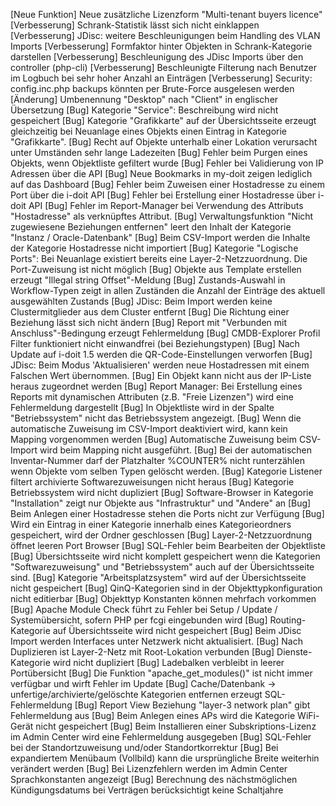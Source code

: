 [Neue Funktion] Neue zusätzliche Lizenzform "Multi-tenant buyers licence"
[Verbesserung]  Schrank-Statistik lässt sich nicht einklappen
[Verbesserung]  JDisc: weitere Beschleunigungen beim Handling des VLAN Imports
[Verbesserung]  Formfaktor hinter Objekten in Schrank-Kategorie darstellen
[Verbesserung]  Beschleunigung des JDisc Imports über den controller (php-cli)
[Verbesserung]  Beschleunigte Filterung nach Benutzer im Logbuch bei sehr hoher Anzahl an Einträgen
[Verbesserung]  Security: config.inc.php backups könnten per Brute-Force ausgelesen werden
[Änderung]      Umbenennung "Desktop" nach "Client" in englischer Übersetzung
[Bug]           Kategorie "Service": Beschreibung wird nicht gespeichert
[Bug]           Kategorie "Grafikkarte" auf der Übersichtsseite erzeugt gleichzeitig bei Neuanlage eines Objekts einen Eintrag in Kategorie "Grafikkarte".
[Bug]           Recht auf Objekte unterhalb einer Lokation verursacht unter Umständen sehr lange Ladezeiten
[Bug]           Fehler beim Purgen eines Objekts, wenn Objektliste gefiltert wurde
[Bug]           Fehler bei Validierung von IP Adressen über die API
[Bug]           Neue Bookmarks in my-doit zeigen lediglich auf das Dashboard
[Bug]           Fehler beim Zuweisen einer Hostadresse zu einem Port über die i-doit API
[Bug]           Fehler bei Erstellung einer Hostadresse über i-doit API
[Bug]           Fehler im Report-Manager bei Verwendung des Attributs "Hostadresse" als verknüpftes Attribut.
[Bug]           Verwaltungsfunktion "Nicht zugewiesene Beziehungen entfernen" leert den Inhalt der Kategorie "Instanz / Oracle-Datenbank"
[Bug]           Beim CSV-Import werden die Inhalte der Kategorie Hostadresse nicht importiert
[Bug]           Kategorie "Logische Ports": Bei Neuanlage existiert bereits eine Layer-2-Netzzuordnung. Die Port-Zuweisung ist nicht möglich
[Bug]           Objekte aus Template erstellen erzeugt "Illegal string Offset"-Meldung
[Bug]           Zustands-Auswahl in Workflow-Typen zeigt in allen Zuständen die Anzahl der Einträge des aktuell ausgewählten Zustands
[Bug]           JDisc: Beim Import werden keine Clustermitglieder aus dem Cluster entfernt
[Bug]           Die Richtung einer Beziehung lässt sich nicht ändern
[Bug]           Report mit "Verbunden mit Anschluss"-Bedingung erzeugt Fehlermeldung
[Bug]           CMDB-Explorer Profil Filter funktioniert nicht einwandfrei (bei Beziehungstypen)
[Bug]           Nach Update auf i-doit 1.5 werden die QR-Code-Einstellungen verworfen
[Bug]           JDisc: Beim Modus 'Aktualisieren' werden neue Hostadressen mit einem Falschen Wert übernommen.
[Bug]           Ein Objekt kann nicht aus der IP-Liste heraus zugeordnet werden
[Bug]           Report Manager: Bei Erstellung eines Reports mit dynamischen Attributen (z.B. "Freie Lizenzen") wird eine Fehlermeldung dargestellt
[Bug]           In Objektliste wird in der Spalte "Betriebssystem" nicht das Betriebssystem angezeigt.
[Bug]           Wenn die automatische Zuweisung im CSV-Import deaktiviert wird, kann kein Mapping vorgenommen werden
[Bug]           Automatische Zuweisung beim CSV-Import wird beim Mapping nicht ausgeführt.
[Bug]           Bei der automatischen Inventar-Nummer darf der Platzhalter %COUNTER% nicht runterzählen wenn Objekte vom selben Typen gelöscht werden.
[Bug]           Kategorie Listener filtert archivierte Softwarezuweisungen nicht heraus
[Bug]           Kategorie Betriebssystem wird nicht dupliziert
[Bug]           Software-Browser in Kategorie "Installation" zeigt nur Objekte aus "Infrastruktur" und "Andere" an
[Bug]           Beim Anlegen einer Hostadresse stehen die Ports nicht zur Verfügung
[Bug]           Wird ein Eintrag in einer Kategorie innerhalb eines Kategorieordners gespeichert, wird der Ordner geschlossen
[Bug]           Layer-2-Netzzuordnung öffnet leeren Port Browser
[Bug]           SQL-Fehler beim Bearbeiten der Objektliste
[Bug]           Übersichtsseite wird nicht komplett gespeichert wenn die Kategorien "Softwarezuweisung" und "Betriebssystem" auch auf der Übersichtsseite sind.
[Bug]           Kategorie "Arbeitsplatzsystem" wird auf der Übersichtsseite nicht gespeichert
[Bug]           QinQ-Kategorien sind in der Objekttypkonfiguration nicht editierbar
[Bug]           Objekttyp Konstanten können mehrfach vorkommen
[Bug]           Apache Module Check führt zu Fehler bei Setup / Update / Systemübersicht, sofern PHP per fcgi eingebunden wird
[Bug]           Routing-Kategorie auf Übersichtsseite wird nicht gespeichert
[Bug]           Beim JDisc Import werden Interfaces unter Netzwerk nicht aktualisiert.
[Bug]           Nach Duplizieren ist Layer-2-Netz mit Root-Lokation verbunden
[Bug]           Dienste-Kategorie wird nicht dupliziert
[Bug]           Ladebalken verbleibt in leerer Portübersicht
[Bug]           Die Funktion "apache_get_modules()" ist nicht immer verfügbar und wirft Fehler im Update
[Bug]           Cache/Datenbank -> unfertige/archivierte/gelöschte Kategorien entfernen erzeugt SQL-Fehlermeldung
[Bug]           Report View Beziehung "layer-3 network plan" gibt Fehlermeldung aus
[Bug]           Beim Anlegen eines APs wird die Kategorie WiFi-Gerät nicht gespeichert
[Bug]           Beim Installieren einer Subskriptions-Lizenz im Admin Center wird eine Fehlermeldung ausgegeben
[Bug]           SQL-Fehler bei der Standortzuweisung und/oder Standortkorrektur
[Bug]           Bei expandiertem Menübaum (Vollbild) kann die ursprüngliche Breite weiterhin verändert werden
[Bug]           Bei Lizenzfehlern werden im Admin Center Sprachkonstanten angezeigt
[Bug]           Berechnung des nächstmöglichen Kündigungsdatums bei Verträgen berücksichtigt keine Schaltjahre